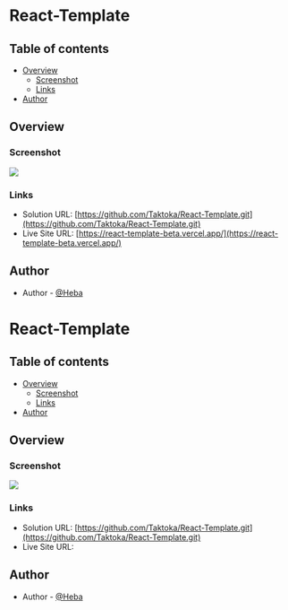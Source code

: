# React-Template

## Table of contents

- [Overview](#overview)
  - [Screenshot](#screenshot)
  - [Links](#links)
- [Author](#author)

## Overview

### Screenshot

![](/public/images/screenshot.png)

### Links

- Solution URL: [https://github.com/Taktoka/React-Template.git](https://github.com/Taktoka/React-Template.git)
- Live Site URL: [https://react-template-beta.vercel.app/](https://react-template-beta.vercel.app/)

## Author

- Author - [@Heba](https://github.com/Taktoka)

# React-Template

## Table of contents

- [Overview](#overview)
  - [Screenshot](#screenshot)
  - [Links](#links)
- [Author](#author)

## Overview

### Screenshot

![](/public/images/screenshot.png)

### Links

- Solution URL: [https://github.com/Taktoka/React-Template.git](https://github.com/Taktoka/React-Template.git)
- Live Site URL: []()

## Author

- Author - [@Heba](https://github.com/Taktoka)
